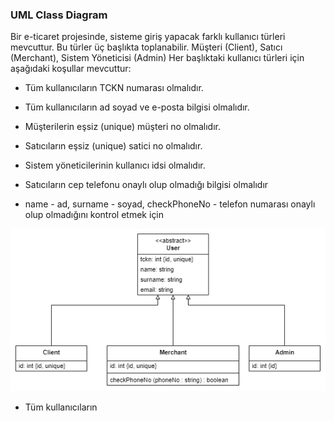 ### UML Class Diagram
Bir e-ticaret projesinde, sisteme giriş yapacak farklı kullanıcı türleri mevcuttur. Bu türler üç başlıkta toplanabilir. Müşteri (Client), Satıcı (Merchant), Sistem Yöneticisi (Admin) Her başlıktaki kullanıcı türleri için aşağıdaki koşullar mevcuttur:

- Tüm kullanıcıların TCKN numarası olmalıdır.
- Tüm kullanıcıların ad soyad ve e-posta bilgisi olmalıdır.
- Müşterilerin eşsiz (unique) müşteri no olmalıdır.
- Satıcıların eşsiz (unique) satici no olmalıdır.
- Sistem yöneticilerinin kullanıcı idsi olmalıdır.
- Satıcıların cep telefonu onaylı olup olmadığı bilgisi olmalıdır

- name - ad, surname - soyad, checkPhoneNo - telefon numarası onaylı olup olmadığını kontrol etmek için

<img src="https://github.com/EnUygunPatikaBootCamp/week1-EagleGazii/blob/main/UML%20Class%20Diagram%20-%20PHP%20Enuygun%20(18.06.2022).drawio.png?raw=true"/>

- Tüm kullanıcıların 